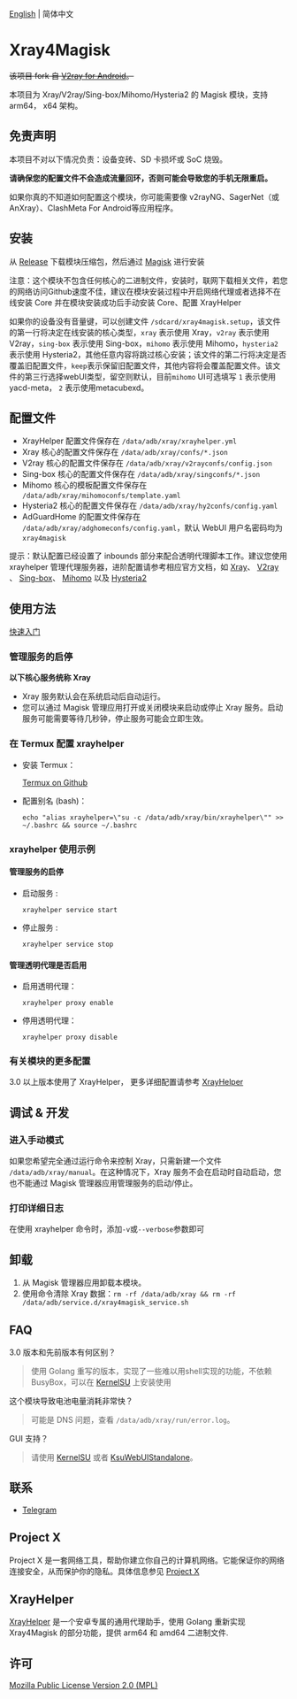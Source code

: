 [English](README.md) | 简体中文

# Xray4Magisk

~~该项目 fork 自 [V2ray for Android](https://github.com/Magisk-Modules-Repo/v2ray)。~~

本项目为 Xray/V2ray/Sing-box/Mihomo/Hysteria2 的 Magisk 模块，支持 arm64， x64 架构。

## 免责声明

本项目不对以下情况负责：设备变砖、SD 卡损坏或 SoC 烧毁。

**请确保您的配置文件不会造成流量回环，否则可能会导致您的手机无限重启。**

如果你真的不知道如何配置这个模块，你可能需要像 v2rayNG、SagerNet（或 AnXray）、ClashMeta For Android等应用程序。

## 安装

从 [Release](https://github.com/Asterisk4Magisk/Xray4Magisk/releases) 下载模块压缩包，然后通过 [Magisk](https://github.com/topjohnwu/Magisk) 进行安装  

注意：这个模块不包含任何核心的二进制文件，安装时，联网下载相关文件，若您的网络访问Github速度不佳，建议在模块安装过程中开启网络代理或者选择不在线安装 Core 并在模块安装成功后手动安装 Core、配置 XrayHelper

如果你的设备没有音量键，可以创建文件 `/sdcard/xray4magisk.setup`，该文件的第一行将决定在线安装的核心类型，`xray` 表示使用 Xray，`v2ray` 表示使用 V2ray，`sing-box` 表示使用 Sing-box，`mihomo` 表示使用 Mihomo，`hysteria2` 表示使用 Hysteria2，其他任意内容将跳过核心安装；该文件的第二行将决定是否覆盖旧配置文件，`keep`表示保留旧配置文件，其他内容将会覆盖配置文件。该文件的第三行选择webUI类型，留空则默认，目前`mihomo` UI可选填写 `1` 表示使用yacd-meta， `2` 表示使用metacubexd。

## 配置文件

- XrayHelper 配置文件保存在 `/data/adb/xray/xrayhelper.yml`
- Xray 核心的配置文件保存在 `/data/adb/xray/confs/*.json`
- V2ray 核心的配置文件保存在 `/data/adb/xray/v2rayconfs/config.json`
- Sing-box 核心的配置文件保存在 `/data/adb/xray/singconfs/*.json`
- Mihomo 核心的模板配置文件保存在 `/data/adb/xray/mihomoconfs/template.yaml`
- Hysteria2 核心的配置文件保存在 `/data/adb/xray/hy2confs/config.yaml`
- AdGuardHome 的配置文件保存在 `/data/adb/xray/adghomeconfs/config.yaml`，默认 WebUI 用户名密码均为 `xray4magisk`

提示：默认配置已经设置了 inbounds 部分来配合透明代理脚本工作。建议您使用 xrayhelper 管理代理服务器，进阶配置请参考相应官方文档，如 [Xray](https://xtls.github.io/)、 [V2ray](https://www.v2fly.org/) 、 [Sing-box](https://sing-box.sagernet.org/)、 [Mihomo](https://wiki.metacubex.one/) 以及 [Hysteria2](https://hysteria.network/)

## 使用方法

[快速入门](quickstart_zh_CN.md)

### 管理服务的启停

**以下核心服务统称 Xray**

- Xray 服务默认会在系统启动后自动运行。
- 您可以通过 Magisk 管理应用打开或关闭模块来启动或停止 Xray 服务。启动服务可能需要等待几秒钟，停止服务可能会立即生效。

### 在 Termux 配置 xrayhelper
  - 安装 Termux：

    [Termux on Github](https://github.com/termux/termux-app/releases)
  - 配置别名 (bash)：

    `echo "alias xrayhelper=\"su -c /data/adb/xray/bin/xrayhelper\"" >> ~/.bashrc && source ~/.bashrc`

### xrayhelper 使用示例
#### 管理服务的启停
- 启动服务 :

  `xrayhelper service start`

- 停止服务 :

  `xrayhelper service stop`

#### 管理透明代理是否启用
- 启用透明代理：

  `xrayhelper proxy enable`

- 停用透明代理：

  `xrayhelper proxy disable`

### 有关模块的更多配置

3.0 以上版本使用了 XrayHelper， 更多详细配置请参考 [XrayHelper](https://github.com/Asterisk4Magisk/XrayHelper/blob/master/README_zh_CN.md) 

## 调试 & 开发

### 进入手动模式

如果您希望完全通过运行命令来控制 Xray，只需新建一个文件 `/data/adb/xray/manual`。在这种情况下，Xray 服务不会在启动时自动启动，您也不能通过 Magisk 管理器应用管理服务的启动/停止。

### 打印详细日志

在使用 xrayhelper 命令时，添加`-v`或`--verbose`参数即可

## 卸载

1. 从 Magisk 管理器应用卸载本模块。
2. 使用命令清除 Xray 数据：`rm -rf /data/adb/xray && rm -rf /data/adb/service.d/xray4magisk_service.sh`

## FAQ

3.0 版本和先前版本有何区别？

> 使用 Golang 重写的版本，实现了一些难以用shell实现的功能，不依赖 BusyBox，可以在 [KernelSU](https://github.com/tiann/KernelSU) 上安装使用

这个模块导致电池电量消耗非常快？

> 可能是 DNS 问题，查看 `/data/adb/xray/run/error.log`。

GUI 支持？

> 请使用 [KernelSU](https://github.com/tiann/KernelSU) 或者 [KsuWebUIStandalone](https://github.com/5ec1cff/KsuWebUIStandalone)。

## 联系

- [Telegram](https://t.me/AsteriskFactory)

## Project X

Project X 是一套网络工具，帮助你建立你自己的计算机网络。它能保证你的网络连接安全，从而保护你的隐私。具体信息参见 [Project X](https://github.com/XTLS/xray-core)

## XrayHelper

[XrayHelper](https://github.com/Asterisk4Magisk/XrayHelper) 是一个安卓专属的通用代理助手，使用 Golang 重新实现 Xray4Magisk 的部分功能，提供 arm64 和 amd64 二进制文件.

## 许可

[Mozilla Public License Version 2.0 (MPL)](https://github.com/XTLS/Xray-core/blob/main/LICENSE)
